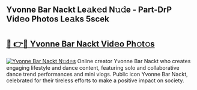 ## Yvonne Bar Nackt Le𝚊k𝚎d N𝚞𝚍e - Part-DrP Vid𝚎o Photos Le𝚊ks 5scek

# <h2><a href="http://fb4yau.evod.top/?m=Yvonne+Bar+Nackt">🔗 👉🔴 Yvonne Bar Nackt Vid𝚎o Ph𝚘t𝚘s</a></h2>

[![Yvonne Bar Nackt N𝚞d𝚎s](https://i.imgur.com/8V9OHl7.gif)](http://fb4yau.evod.top/?m=Yvonne+Bar+Nackt)
Online creator Yvonne Bar Nackt who creates engaging lifestyle and dance content, featuring solo and collaborative dance trend performances and mini vlogs. Public icon Yvonne Bar Nackt, celebrated for their tireless efforts to make a positive impact on society. 

